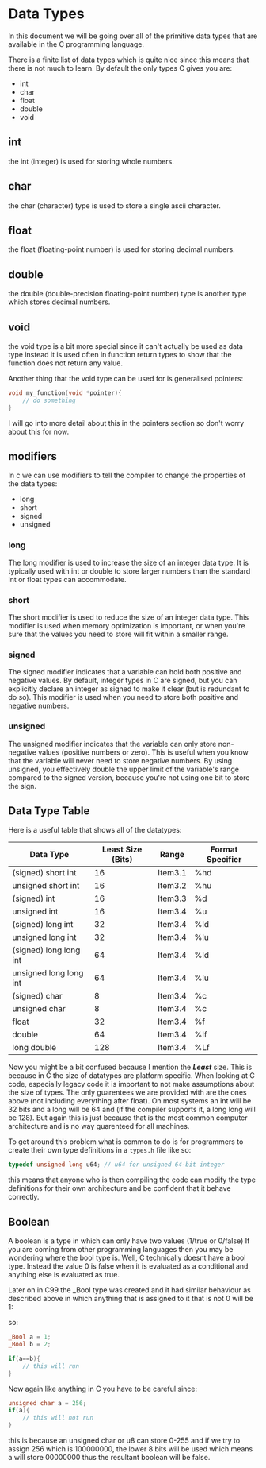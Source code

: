 # Data Types

In this document we will be going over all of the primitive data types that are available in the C programming language.

There is a finite list of data types which is quite nice since this means that there is not much to learn. By default the only types C gives you are:

- int
- char
- float
- double
- void

## int

the int (integer) is used for storing whole numbers.

## char

the char (character) type is used to store a single ascii character.

## float

the float (floating-point number) is used for storing decimal numbers.

## double

the double (double-precision floating-point number) type is another type which stores decimal numbers.

## void

the void type is a bit more special since it can't actually be used as data type instead it is used often in function return types to show that the function does not return any value.

Another thing that the void type can be used for is generalised pointers:

```c
void my_function(void *pointer){
    // do something
}
```

I will go into more detail about this in the pointers section so don't worry about this for now.

## modifiers

In c we can use modifiers to tell the compiler to change the properties of the data types:

- long
- short
- signed
- unsigned

### long

The long modifier is used to increase the size of an integer data type. It is typically used with int or double to store larger numbers than the standard int or float types can accommodate.

### short

The short modifier is used to reduce the size of an integer data type. This modifier is used when memory optimization is important, or when you're sure that the values you need to store will fit within a smaller range.

### signed

The signed modifier indicates that a variable can hold both positive and negative values. By default, integer types in C are signed, but you can explicitly declare an integer as signed to make it clear (but is redundant to do so). This modifier is used when you need to store both positive and negative numbers.

### unsigned

The unsigned modifier indicates that the variable can only store non-negative values (positive numbers or zero). This is useful when you know that the variable will never need to store negative numbers. By using unsigned, you effectively double the upper limit of the variable's range compared to the signed version, because you're not using one bit to store the sign.

## Data Type Table

Here is a useful table that shows all  of the datatypes:

| Data Type | Least Size (Bits) | Range| Format Specifier |
| --------------- | --------------- | --------------- | --------------- |
| (signed) short int | 16 | Item3.1 | %hd |
| unsigned short int | 16 | Item3.2 | %hu |
| (signed) int | 16 | Item3.3 | %d |
| unsigned int | 16 | Item3.4 | %u |
| (signed) long int | 32 | Item3.4 | %ld |
| unsigned long int | 32 | Item3.4 | %lu |
| (signed) long long int | 64 | Item3.4 | %ld |
| unsigned long long int | 64 | Item3.4 | %lu |
| (signed) char | 8 | Item3.4 | %c |
| unsigned char | 8 | Item3.4 | %c |
| float | 32 | Item3.4 | %f |
| double | 64 | Item3.4 | %lf |
| long double | 128 | Item3.4 | %Lf |

Now you might be a bit confused because I mention the ***Least*** size. This is because in C the size of datatypes are platform specific. When looking at C code, especially legacy code it is important to not make assumptions about the size of types. The only guarentees we are provided with are the ones above (not including everything after float). On most systems an int will be 32 bits and a long will be 64 and (if the compiler supports it, a long long will be 128). But again this is just because that is the most common computer architecture and is no way guarenteed for all machines.

To get around this problem what is common to do is for programmers to create their own type definitions in a `types.h` file like so:

```c
typedef unsigned long u64; // u64 for unsigned 64-bit integer 
```

this means that anyone who is then compiling the code can modify the type definitions for their own architecture and be confident that it behave correctly.

## Boolean

A boolean is a type in which can only have two values (1/true or 0/false)
If you are coming from other programming languages then you may be wondering where the bool type is. Well, C technically doesnt have a bool type. Instead the value 0 is false when it is evaluated as a conditional and anything else is evaluated as true.

Later on in C99 the _Bool type was created and it had similar behaviour as described above in which anything that is assigned to it that is not 0 will be 1:

so:

```C
_Bool a = 1;
_Bool b = 2;

if(a==b){
    // this will run
}
```

Now again like anything in C you have to be careful since:

```C
unsigned char a = 256;
if(a){
    // this will not run
}
```

this is because an unsigned char or u8 can store 0-255 and if we try to assign 256 which is 100000000, the lower 8 bits will be used which means a will store 00000000 thus the resultant boolean will be false.

